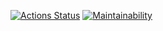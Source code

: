 [![Actions Status](https://github.com/selfexpression/frontend-project-11/workflows/hexlet-check/badge.svg)](https://github.com/selfexpression/frontend-project-11/actions)
[![Maintainability](https://api.codeclimate.com/v1/badges/07d0defb4f504592735d/maintainability)](https://codeclimate.com/github/selfexpression/frontend-project-11/maintainability)